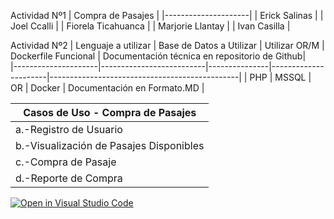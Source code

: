 Actividad Nº1
| Compra de Pasajes   | 
|---------------------|
| Erick Salinas       | 
| Joel Ccalli         | 
| Fiorela Ticahuanca  | 
| Marjorie Llantay    | 
| Ivan Casilla        | 

Actividad Nº2
| Lenguaje a utilizar | Base de Datos a Utilizar | Utilizar OR/M | Dockerfile Funcional | Documentación técnica en repositorio de Github|  
|---------------------|--------------------------|---------------|----------------------|-----------------------------------------------|
| PHP                 | MSSQL                    | OR            | Docker               |              Documentación en Formato.MD      |

| Casos de Uso - Compra de Pasajes               | 
|------------------------------------------------|
| a.-Registro de Usuario                         | 
| b.-Visualización de Pasajes Disponibles        | 
| c.-Compra de Pasaje                            | 
| d.-Reporte de Compra                           | 











[![Open in Visual Studio Code](https://classroom.github.com/assets/open-in-vscode-718a45dd9cf7e7f842a935f5ebbe5719a5e09af4491e668f4dbf3b35d5cca122.svg)](https://classroom.github.com/online_ide?assignment_repo_id=11601045&assignment_repo_type=AssignmentRepo)
